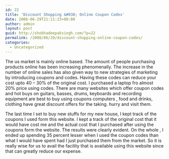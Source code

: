 ```yaml
---
id: 22
title: 'Discount Shopping &#038; Online Coupon Codes'
date: 2008-06-29T21:11:23+00:00
author: admin
layout: post
guid: http://shobhadeepaksingh.com/?p=22
permalink: /2008/06/29/discount-shopping-online-coupon-codes/
categories:
  - Uncategorized
---
```

The us market is mainly online based. The amount of people purchasing products online has been increasing phenomenally. The increase in the number of online sales has also given way to new strategies of marketing by introducing coupons and codes. Having these codes can reduce your cost upto 40 &#8211; 30% of the original cost. I purchased a laptop fro almost 20% price using codes. There are many websites which offer coupon codes and hot buys on guitars, basses, drums, keyboards and recording equipment are best to buy using coupons computers , food and drinks, clothing have great discount offers for the taking. hurry and visit them.

The last time I set to buy new stuffs for my new house, I kept track of the coupons I used form this website. I kept a track of the original cost that it would have cost me and the actual cost that I purchased after using the coupons form the website. The results were clearly evident. On the whole , I ended up spending 35 percent lesser when I used the coupon codes than what I would have spent had I just purchased them from the market. So it is really wise for us to avail the facility that is available using this website since that can greatly reduce our expense.